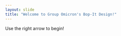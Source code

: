 ```yaml
---
layout: slide
title: "Welcome to Group Omicron's Bop-It Design!"
---
```


Use the right arrow to begin!
